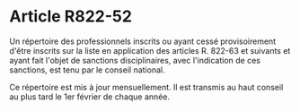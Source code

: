 # Article R822-52

Un répertoire des professionnels inscrits ou ayant cessé provisoirement d'être inscrits sur la liste en application des articles R. 822-63 et suivants et ayant fait l'objet de sanctions disciplinaires, avec l'indication de ces sanctions, est tenu par le conseil national.

Ce répertoire est mis à jour mensuellement. Il est transmis au haut conseil au plus tard le 1er février de chaque année.
